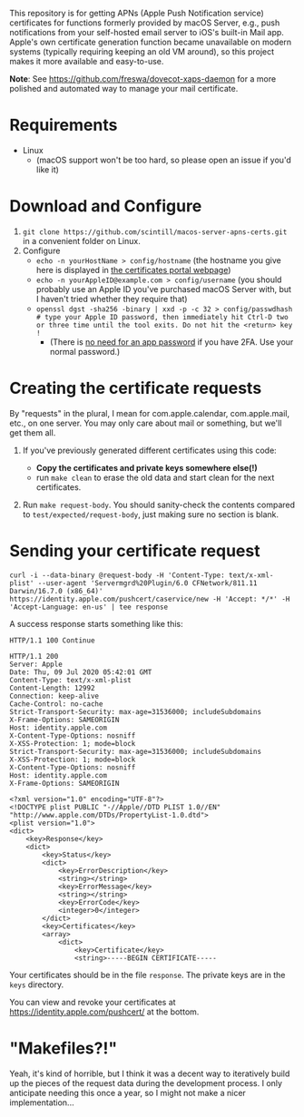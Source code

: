 This repository is for getting APNs (Apple Push Notification service) certificates for functions formerly provided by macOS Server, e.g., push notifications from your self-hosted email server to iOS's built-in Mail app. Apple's own certificate generation function became unavailable on modern systems (typically requiring keeping an old VM around), so this project makes it more available and easy-to-use.

**Note**: See https://github.com/freswa/dovecot-xaps-daemon for a more polished and automated way to manage your mail certificate.

# Requirements

* Linux
    * (macOS support won't be too hard, so please open an issue if you'd like it)

# Download and Configure

1. `git clone https://github.com/scintill/macos-server-apns-certs.git` in a convenient folder on Linux.
1. Configure
	* `echo -n yourHostName > config/hostname` (the hostname you give here is displayed in [the certificates portal webpage](https://identity.apple.com/pushcert/))
	* `echo -n yourAppleID@example.com > config/username` (you should probably use an Apple ID you've purchased macOS Server with, but I haven't tried whether they require that)	
	* `openssl dgst -sha256 -binary | xxd -p -c 32 > config/passwdhash # type your Apple ID password, then immediately hit Ctrl-D two or three time until the tool exits. Do not hit the <return> key !`
		* (There is [no need for an app password](https://github.com/scintill/macos-server-apns-certs/issues/3) if you have 2FA. Use your normal password.)

# Creating the certificate requests

By "requests" in the plural, I mean for com.apple.calendar, com.apple.mail, etc., on one server. You may only care about mail or something, but we'll get them all.

1. If you've previously generated different certificates using this code:
	* **Copy the certificates and private keys somewhere else(!)**
	* run `make clean` to erase the old data and start clean for the next certificates.

1. Run `make request-body`. You should sanity-check the contents compared to `test/expected/request-body`, just making sure no section is blank.

# Sending your certificate request

```
curl -i --data-binary @request-body -H 'Content-Type: text/x-xml-plist' --user-agent 'Servermgrd%20Plugin/6.0 CFNetwork/811.11 Darwin/16.7.0 (x86_64)' https://identity.apple.com/pushcert/caservice/new -H 'Accept: */*' -H 'Accept-Language: en-us' | tee response
```

A success response starts something like this:

```
HTTP/1.1 100 Continue

HTTP/1.1 200 
Server: Apple
Date: Thu, 09 Jul 2020 05:42:01 GMT
Content-Type: text/x-xml-plist
Content-Length: 12992
Connection: keep-alive
Cache-Control: no-cache
Strict-Transport-Security: max-age=31536000; includeSubdomains
X-Frame-Options: SAMEORIGIN
Host: identity.apple.com
X-Content-Type-Options: nosniff
X-XSS-Protection: 1; mode=block
Strict-Transport-Security: max-age=31536000; includeSubdomains
X-XSS-Protection: 1; mode=block
X-Content-Type-Options: nosniff
Host: identity.apple.com
X-Frame-Options: SAMEORIGIN

<?xml version="1.0" encoding="UTF-8"?>
<!DOCTYPE plist PUBLIC "-//Apple//DTD PLIST 1.0//EN" "http://www.apple.com/DTDs/PropertyList-1.0.dtd">
<plist version="1.0">
<dict>
    <key>Response</key>
    <dict>
        <key>Status</key>
        <dict>
            <key>ErrorDescription</key>
            <string></string>
            <key>ErrorMessage</key>
            <string></string>
            <key>ErrorCode</key>
            <integer>0</integer>
        </dict>
        <key>Certificates</key>
        <array>
            <dict>
                <key>Certificate</key>
                <string>-----BEGIN CERTIFICATE-----
```

Your certificates should be in the file `response`. The private keys are in the `keys` directory.

You can view and revoke your certificates at https://identity.apple.com/pushcert/ at the bottom.

# "Makefiles?!"

Yeah, it's kind of horrible, but I think it was a decent way to iteratively build up the pieces of the request data during the development process. I only anticipate needing this once a year, so I might not make a nicer implementation...
